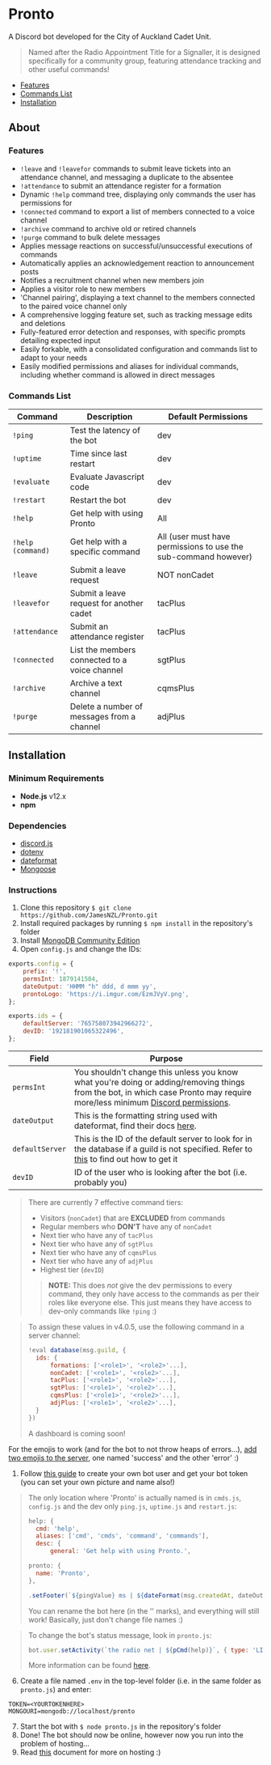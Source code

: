 # Pronto

A Discord bot developed for the City of Auckland Cadet Unit.

> Named after the Radio Appointment Title for a Signaller, it is designed specifically for a community group, featuring  attendance tracking and other useful commands!

- [Features](#features)
- [Commands List](#commands-list)
- [Installation](#installation)

## About

### Features

- `!leave` and `!leavefor` commands to submit leave tickets into an attendance channel, and messaging a duplicate to the absentee
- `!attendance` to submit an attendance register for a formation
- Dynamic `!help` command tree, displaying only commands the user has permissions for
- `!connected` command to export a list of members connected to a voice channel
- `!archive` command to archive old or retired channels
- `!purge` command to bulk delete messages
- Applies message reactions on successful/unsuccessful executions of commands
- Automatically applies an acknowledgement reaction to announcement posts
- Notifies a recruitment channel when new members join
- Applies a visitor role to new members
- 'Channel pairing', displaying a text channel to the members connected to the paired voice channel only
- A comprehensive logging feature set, such as tracking message edits and deletions
- Fully-featured error detection and responses, with specific prompts detailing expected input
- Easily forkable, with a consolidated configuration and commands list to adapt to your needs
- Easily modified permissions and aliases for individual commands, including whether command is allowed in direct messages

### Commands List

| Command           | Description                                   | Default Permissions                                             |
| ----------------- | --------------------------------------------- | --------------------------------------------------------------- |
| `!ping`           | Test the latency of the bot                   | dev                                                             |
| `!uptime`         | Time since last restart                       | dev                                                             |
| `!evaluate`       | Evaluate Javascript code                      | dev                                                             |
| `!restart`        | Restart the bot                               | dev                                                             |
| `!help`           | Get help with using Pronto                    | All                                                             |
| `!help (command)` | Get help with a specific command              | All (user must have permissions to use the sub-command however) |
| `!leave`          | Submit a leave request                        | NOT nonCadet                                                    |
| `!leavefor`       | Submit a leave request for another cadet      | tacPlus                                                         |
| `!attendance`     | Submit an attendance register                 | tacPlus                                                         |
| `!connected`      | List the members connected to a voice channel | sgtPlus                                                         |
| `!archive`        | Archive a text channel                        | cqmsPlus                                                        |
| `!purge`          | Delete a number of messages from a channel    | adjPlus                                                         |

## Installation

### Minimum Requirements

- **Node.js** v12.x
- **npm** 

### Dependencies

- [discord.js](https://www.npmjs.com/package/discord.js)
- [dotenv](https://www.npmjs.com/package/dotenv)
- [dateformat](https://www.npmjs.com/package/dateformat)
- [Mongoose](https://www.npmjs.com/package/mongoose)

### Instructions

1. Clone this repository `$ git clone https://github.com/JamesNZL/Pronto.git`
2. Install required packages by running `$ npm install` in the repository's folder
3. Install [MongoDB Community Edition](https://docs.mongodb.com/manual/administration/install-community/)
4. Open `config.js` and change the IDs:
```js
exports.config = {
	prefix: '!',
	permsInt: 1879141584,
	dateOutput: 'HHMM "h" ddd, d mmm yy',
	prontoLogo: 'https://i.imgur.com/EzmJVyV.png',
};

exports.ids = {
	defaultServer: '765758073942966272',
	devID: '192181901065322496',
};
```
| Field           | Purpose                                                                                                                                                                                                                                      |
| --------------- | -------------------------------------------------------------------------------------------------------------------------------------------------------------------------------------------------------------------------------------------- |
| `permsInt`      | You shouldn't change this unless you know what you're doing or adding/removing things from the bot, in which case Pronto may require more/less minimum [Discord permissions](https://discordapi.com/permissions.html).                       |
| `dateOutput`    | This is the formatting string used with dateformat, find their docs [here](https://www.npmjs.com/package/dateformat#mask-options).                                                                                                           |
| `defaultServer` | This is the ID of the default server to look for in the database if a guild is not specified. Refer to [this](https://support.discord.com/hc/en-us/articles/206346498-Where-can-I-find-my-User-Server-Message-ID-) to find out how to get it |
| `devID`         | ID of the user who is looking after the bot (i.e. probably you)                                                                                                                                                                              |

> There are currently 7 effective command tiers:
> - Visitors (`nonCadet`) that are **EXCLUDED** from commands
> - Regular members who **DON'T** have any of `nonCadet`
> - Next tier who have any of `tacPlus`
> - Next tier who have any of `sgtPlus`
> - Next tier who have any of `cqmsPlus`
> - Next tier who have any of `adjPlus`
> - Highest tier (`devID`) 
>> **NOTE:** This does *not* give the dev permissions to every command, they only have access to the commands as per their roles like everyone else. This just means they have access to dev-only commands like `!ping` :)

> To assign these values in v4.0.5, use the following command in a server channel:
> ```js
> !eval database(msg.guild, {
> 	ids: {
> 		formations: ['<role1>', '<role2>'...],
> 		nonCadet: ['<role1>', '<role2>'...],
> 		tacPlus: ['<role1>', '<role2>'...],
> 		sgtPlus: ['<role1>', '<role2>'...],
> 		cqmsPlus: ['<role1>', '<role2>'...],
> 		adjPlus: ['<role1>', '<role2>'...],
> 	}
> })
> ```
> A dashboard is coming soon!

For the emojis to work (and for the bot to not throw heaps of errors...), [add two emojis to the server](https://support.discord.com/hc/en-us/articles/360041139231-Adding-Emojis-and-Reactions#h_ac364eb7-4f4f-4e0a-b829-1ee247f9a094), one named 'success' and the other 'error' :)

1. Follow [this guide](https://discordjs.guide/preparations/setting-up-a-bot-application.html#creating-your-bot) to create your own bot user and get your bot token (you can set your own picture and name also!)

> The only location where 'Pronto' is actually named is in `cmds.js`, `config.js` and the dev only `ping.js`, `uptime.js` and `restart.js`:
> ```js
> help: {
> 	cmd: 'help',
> 	aliases: ['cmd', 'cmds', 'command', 'commands'],
> 	desc: {
>		general: 'Get help with using Pronto.',
> ```
> ```js
> pronto: {
> 	name: 'Pronto',
> },
> ```
> ```js
> .setFooter(`${pingValue} ms | ${dateFormat(msg.createdAt, dateOutput)} | Pronto v${version}`);`
> ```
> You can rename the bot here (in the '' marks), and everything will still work! Basically, just don't change file names :)

> To change the bot's status message, look in `pronto.js`:
> ```js
> bot.user.setActivity(`the radio net | ${pCmd(help)}`, { type: 'LISTENING' });
> ```
> More information can be found [here](https://discordjs.guide/popular-topics/common-questions.html#how-do-i-set-my-playing-status).

6. Create a file named `.env` in the top-level folder (i.e. in the same folder as `pronto.js`) and enter:
```
TOKEN=<YOURTOKENHERE>
MONGOURI=mongodb://localhost/pronto
```
7. Start the bot with `$ node pronto.js` in the repository's folder
8. Done! The bot should now be online, however now you run into the problem of hosting...
9. Read [this](https://www.writebots.com/discord-bot-hosting/) document for more on hosting :)
